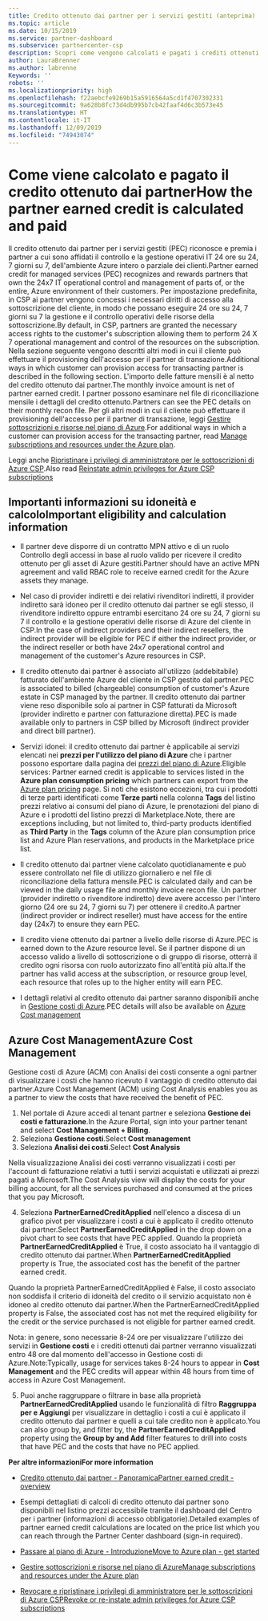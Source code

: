 ```yaml
---
title: Credito ottenuto dai partner per i servizi gestiti (anteprima) | Centro per i partner
ms.topic: article
ms.date: 10/15/2019
ms.service: partner-dashboard
ms.subservice: partnercenter-csp
description: Scopri come vengono calcolati e pagati i crediti ottenuti dai partner Microsoft per i servizi gestiti e come verificare se possiedi i requisiti richiesti.
author: LauraBrenner
ms.author: labrenne
Keywords: ''
robots: ''
ms.localizationpriority: high
ms.openlocfilehash: f22aebcfe9269b15a5916564a5cd1f4707302331
ms.sourcegitcommit: 9a628b8fc73d4db995b7cb42faaf4d6c3b573e45
ms.translationtype: HT
ms.contentlocale: it-IT
ms.lasthandoff: 12/09/2019
ms.locfileid: "74943074"
---
```

# <a name="how-the-partner-earned-credit-is-calculated-and-paid"></a><span data-ttu-id="b072e-103">Come viene calcolato e pagato il credito ottenuto dai partner</span><span class="sxs-lookup"><span data-stu-id="b072e-103">How the partner earned credit is calculated and paid</span></span>

<span data-ttu-id="b072e-104">Il credito ottenuto dai partner per i servizi gestiti (PEC) riconosce e premia i partner a cui sono affidati il controllo e la gestione operativi IT 24 ore su 24, 7 giorni su 7, dell'ambiente Azure intero o parziale dei clienti.</span><span class="sxs-lookup"><span data-stu-id="b072e-104">Partner earned credit for managed services (PEC) recognizes and rewards partners that own the 24x7 IT operational control and management of parts of, or the entire, Azure environment of their customers.</span></span> <span data-ttu-id="b072e-105">Per impostazione predefinita, in CSP ai partner vengono concessi i necessari diritti di accesso alla sottoscrizione del cliente, in modo che possano eseguire 24 ore su 24, 7 giorni su 7 la gestione e il controllo operativi delle risorse della sottoscrizione.</span><span class="sxs-lookup"><span data-stu-id="b072e-105">By default, in CSP, partners are granted the necessary access rights to the customer's subscription allowing them to perform 24 X 7 operational management and control of the resources on the subscription.</span></span> <span data-ttu-id="b072e-106">Nella sezione seguente vengono descritti altri modi in cui il cliente può effettuare il provisioning dell'accesso per il partner di transazione.</span><span class="sxs-lookup"><span data-stu-id="b072e-106">Additional ways in which customer can provision access for transacting partner is described in the following section.</span></span> <span data-ttu-id="b072e-107">L'importo delle fatture mensili è al netto del credito ottenuto dai partner.</span><span class="sxs-lookup"><span data-stu-id="b072e-107">The monthly invoice amount is net of partner earned credit.</span></span> <span data-ttu-id="b072e-108">I partner possono esaminare nel file di riconciliazione mensile i dettagli del credito ottenuto.</span><span class="sxs-lookup"><span data-stu-id="b072e-108">Partners can see the PEC details on their monthly recon file.</span></span> <span data-ttu-id="b072e-109">Per gli altri modi in cui il cliente può effettuare il provisioning dell'accesso per il partner di transazione, leggi [Gestire sottoscrizioni e risorse nel piano di Azure](azure-plan-manage.md).</span><span class="sxs-lookup"><span data-stu-id="b072e-109">For additional ways in which a customer can provision access for the transacting partner, read [Manage subscriptions and resources under the Azure plan](azure-plan-manage.md).</span></span>

<span data-ttu-id="b072e-110">Leggi anche [Ripristinare i privilegi di amministratore per le sottoscrizioni di Azure CSP](revoke-reinstate-csp.md).</span><span class="sxs-lookup"><span data-stu-id="b072e-110">Also read [Reinstate admin privileges for Azure CSP subscriptions](revoke-reinstate-csp.md)</span></span>

## <a name="important-eligibility-and-calculation-information"></a><span data-ttu-id="b072e-111">Importanti informazioni su idoneità e calcolo</span><span class="sxs-lookup"><span data-stu-id="b072e-111">Important eligibility and calculation information</span></span>

- <span data-ttu-id="b072e-112">Il partner deve disporre di un contratto MPN attivo e di un ruolo Controllo degli accessi in base al ruolo valido per ricevere il credito ottenuto per gli asset di Azure gestiti.</span><span class="sxs-lookup"><span data-stu-id="b072e-112">Partner should have an active MPN agreement and valid RBAC role to receive earned credit for the Azure assets they manage.</span></span> 

- <span data-ttu-id="b072e-113">Nel caso di provider indiretti e dei relativi rivenditori indiretti, il provider indiretto sarà idoneo per il credito ottenuto dai partner se egli stesso, il rivenditore indiretto oppure entrambi esercitano 24 ore su 24, 7 giorni su 7 il controllo e la gestione operativi delle risorse di Azure del cliente in CSP.</span><span class="sxs-lookup"><span data-stu-id="b072e-113">In the case of indirect providers and their indirect resellers, the indirect provider will be eligible for PEC if either the indirect provider, or the indirect reseller or both have 24x7 operational control and management of the customer's Azure resources in CSP.</span></span>

- <span data-ttu-id="b072e-114">Il credito ottenuto dai partner è associato all'utilizzo (addebitabile) fatturato dell'ambiente Azure del cliente in CSP gestito dal partner.</span><span class="sxs-lookup"><span data-stu-id="b072e-114">PEC is associated to billed (chargeable) consumption of customer's Azure estate in CSP managed by the partner.</span></span> <span data-ttu-id="b072e-115">Il credito ottenuto dai partner viene reso disponibile solo ai partner in CSP fatturati da Microsoft (provider indiretto e partner con fatturazione diretta).</span><span class="sxs-lookup"><span data-stu-id="b072e-115">PEC is made available only to partners in CSP billed by Microsoft (indirect provider and direct bill partner).</span></span> 

- <span data-ttu-id="b072e-116">Servizi idonei: il credito ottenuto dai partner è applicabile ai servizi elencati nei **prezzi per l'utilizzo del piano di Azure** che i partner possono esportare dalla pagina dei [prezzi del piano di Azure](https://partner.microsoft.com/commerce/sales).</span><span class="sxs-lookup"><span data-stu-id="b072e-116">Eligible services: Partner earned credit is applicable to services listed in the **Azure plan consumption pricing** which partners can export from the [Azure plan pricing](https://partner.microsoft.com/commerce/sales) page.</span></span> <span data-ttu-id="b072e-117">Si noti che esistono eccezioni, tra cui i prodotti di terze parti identificati come **Terze parti** nella colonna **Tags** del listino prezzi relativo ai consumi del piano di Azure, le prenotazioni del piano di Azure e i prodotti del listino prezzi di Marketplace.</span><span class="sxs-lookup"><span data-stu-id="b072e-117">Note, there are exceptions including, but not limited to, third-party products identified as **Third Party** in  the **Tags** column of the Azure plan consumption price list and Azure Plan reservations, and products in the Marketplace price list.</span></span>

- <span data-ttu-id="b072e-118">Il credito ottenuto dai partner viene calcolato quotidianamente e può essere controllato nel file di utilizzo giornaliero e nel file di riconciliazione della fattura mensile.</span><span class="sxs-lookup"><span data-stu-id="b072e-118">PEC is calculated daily and can be viewed in the daily usage file and monthly invoice recon file.</span></span> <span data-ttu-id="b072e-119">Un partner (provider indiretto o rivenditore indiretto) deve avere accesso per l'intero giorno (24 ore su 24, 7 giorni su 7) per ottenere il credito.</span><span class="sxs-lookup"><span data-stu-id="b072e-119">A partner (indirect provider or indirect reseller) must have access for the entire day (24x7) to ensure they earn PEC.</span></span>  

- <span data-ttu-id="b072e-120">Il credito viene ottenuto dai partner a livello delle risorse di Azure.</span><span class="sxs-lookup"><span data-stu-id="b072e-120">PEC is earned down to the Azure resource level.</span></span> <span data-ttu-id="b072e-121">Se il partner dispone di un accesso valido a livello di sottoscrizione o di gruppo di risorse, otterrà il credito ogni risorsa con ruolo autorizzato fino all'entità più alta.</span><span class="sxs-lookup"><span data-stu-id="b072e-121">If the partner has valid access at the subscription, or resource group level, each resource that roles up to the higher entity will earn PEC.</span></span>  

- <span data-ttu-id="b072e-122">I dettagli relativi al credito ottenuto dai partner saranno disponibili anche in [Gestione costi di Azure](https://go.microsoft.com/fwlink/?linkid=2106482).</span><span class="sxs-lookup"><span data-stu-id="b072e-122">PEC details will also be available on [Azure Cost management](https://go.microsoft.com/fwlink/?linkid=2106482)</span></span>

## <a name="azure-cost-management"></a><span data-ttu-id="b072e-123">Azure Cost Management</span><span class="sxs-lookup"><span data-stu-id="b072e-123">Azure Cost Management</span></span>

 <span data-ttu-id="b072e-124">Gestione costi di Azure (ACM) con Analisi dei costi consente a ogni partner di visualizzare i costi che hanno ricevuto il vantaggio di credito ottenuto dai partner.</span><span class="sxs-lookup"><span data-stu-id="b072e-124">Azure Cost Management (ACM) using Cost Analysis enables you as a partner to view the costs that have received the benefit of PEC.</span></span>  

1. <span data-ttu-id="b072e-125">Nel portale di Azure accedi al tenant partner e seleziona **Gestione dei costi e fatturazione**.</span><span class="sxs-lookup"><span data-stu-id="b072e-125">In the Azure Portal, sign into your partner tenant and select **Cost Management + Billing**.</span></span>
2.  <span data-ttu-id="b072e-126">Seleziona **Gestione costi**.</span><span class="sxs-lookup"><span data-stu-id="b072e-126">Select **Cost management**</span></span>
3.  <span data-ttu-id="b072e-127">Seleziona **Analisi dei costi**.</span><span class="sxs-lookup"><span data-stu-id="b072e-127">Select **Cost Analysis**</span></span>

<span data-ttu-id="b072e-128">Nella visualizzazione Analisi dei costi verranno visualizzati i costi per l'account di fatturazione relativi a tutti i servizi acquistati e utilizzati ai prezzi pagati a Microsoft.</span><span class="sxs-lookup"><span data-stu-id="b072e-128">The Cost Analysis view will display the costs for your billing account, for all the services purchased and consumed at the prices that you pay Microsoft.</span></span>

4.  <span data-ttu-id="b072e-129">Seleziona **PartnerEarnedCreditApplied** nell'elenco a discesa di un grafico pivot per visualizzare i costi a cui è applicato il credito ottenuto dai partner.</span><span class="sxs-lookup"><span data-stu-id="b072e-129">Select **PartnerEarnedCreditApplied** in the drop down on a pivot chart to see costs that have PEC applied.</span></span> <span data-ttu-id="b072e-130">Quando la proprietà **PartnerEarnedCreditApplied** è True, il costo associato ha il vantaggio di credito ottenuto dai partner.</span><span class="sxs-lookup"><span data-stu-id="b072e-130">When **PartnerEarnedCreditApplied** property is True, the associated cost has the benefit of the partner earned credit.</span></span> 

<span data-ttu-id="b072e-131">Quando la proprietà PartnerEarnedCreditApplied è False, il costo associato non soddisfa il criterio di idoneità del credito o il servizio acquistato non è idoneo al credito ottenuto dai partner.</span><span class="sxs-lookup"><span data-stu-id="b072e-131">When the PartnerEarnedCreditApplied property is False, the associated cost has not met the required eligibility for the credit or the service purchased is not eligible for partner earned credit.</span></span>

<span data-ttu-id="b072e-132">Nota: in genere, sono necessarie 8-24 ore per visualizzare l'utilizzo dei servizi in **Gestione costi** e i crediti ottenuti dai partner verranno visualizzati entro 48 ore dal momento dell'accesso in Gestione costi di Azure.</span><span class="sxs-lookup"><span data-stu-id="b072e-132">Note:Typically, usage for services takes 8-24 hours to appear in **Cost Management** and the PEC credits will appear within 48 hours from time of access in Azure Cost Management.</span></span>

5. <span data-ttu-id="b072e-133">Puoi anche raggruppare o filtrare in base alla proprietà **PartnerEarnedCreditApplied** usando le funzionalità di filtro **Raggruppa per e Aggiungi** per visualizzare in dettaglio i costi a cui è applicato il credito ottenuto dai partner e quelli a cui tale credito non è applicato.</span><span class="sxs-lookup"><span data-stu-id="b072e-133">You can also group by, and filter by, the **PartnerEarnedCreditApplied** property using the **Group by and Add** filter features to drill into costs that have PEC and the costs that have no PEC applied.</span></span>

 <span data-ttu-id="b072e-134">**Per altre informazioni**</span><span class="sxs-lookup"><span data-stu-id="b072e-134">**For more information**</span></span>

- [<span data-ttu-id="b072e-135">Credito ottenuto dai partner - Panoramica</span><span class="sxs-lookup"><span data-stu-id="b072e-135">Partner earned credit - overview</span></span>](partner-earned-credit.md)

- <span data-ttu-id="b072e-136">Esempi dettagliati di calcoli di credito ottenuto dai partner sono disponibili nel listino prezzi accessibile tramite il dashboard del Centro per i partner (informazioni di accesso obbligatorie).</span><span class="sxs-lookup"><span data-stu-id="b072e-136">Detailed examples of partner earned credit calculations are located on the price list which you can reach through the Partner Center dashboard (sign-in required).</span></span>

- [<span data-ttu-id="b072e-137">Passare al piano di Azure - Introduzione</span><span class="sxs-lookup"><span data-stu-id="b072e-137">Move to Azure plan - get started</span></span>](azure-plan-get-started.md)

- [<span data-ttu-id="b072e-138">Gestire sottoscrizioni e risorse nel piano di Azure</span><span class="sxs-lookup"><span data-stu-id="b072e-138">Manage subscriptions and resources under the Azure plan</span></span>](azure-plan-manage.md)

- [<span data-ttu-id="b072e-139">Revocare e ripristinare i privilegi di amministratore per le sottoscrizioni di Azure CSP</span><span class="sxs-lookup"><span data-stu-id="b072e-139">Revoke or re-instate admin privileges for Azure CSP subscriptions  </span></span>](revoke-reinstate-csp.md)

